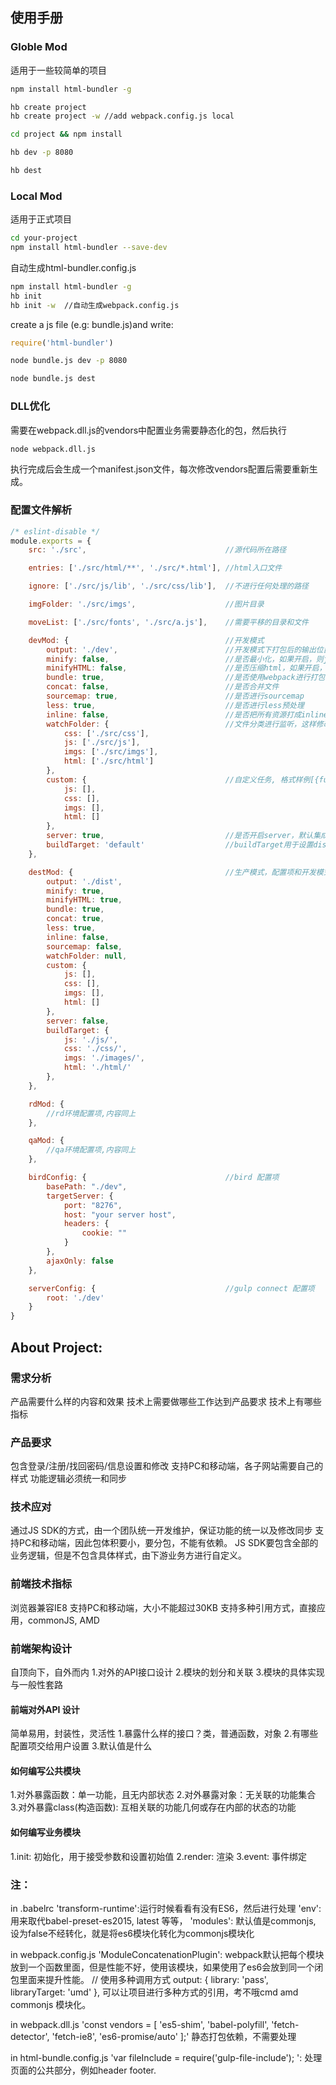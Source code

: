 ## 使用手册

### Globle Mod
适用于一些较简单的项目

```sh
npm install html-bundler -g
```

```sh
hb create project
hb create project -w //add webpack.config.js local
```


```sh
cd project && npm install
```


```sh
hb dev -p 8080
```


```sh
hb dest
```

### Local Mod
适用于正式项目

```sh
cd your-project
npm install html-bundler --save-dev
```

自动生成html-bundler.config.js

```sh
npm install html-bundler -g
hb init
hb init -w  //自动生成webpack.config.js
```

create a js file (e.g: bundle.js)and write:

```js
require('html-bundler')

```

```sh
node bundle.js dev -p 8080
```

```sh
node bundle.js dest
```

### DLL优化
需要在webpack.dll.js的vendors中配置业务需要静态化的包，然后执行

```sh
node webpack.dll.js

```
执行完成后会生成一个manifest.json文件，每次修改vendors配置后需要重新生成。

### 配置文件解析
```js
/* eslint-disable */
module.exports = {
    src: './src',                               //源代码所在路径

    entries: ['./src/html/**', './src/*.html'], //html入口文件

    ignore: ['./src/js/lib', './src/css/lib'],  //不进行任何处理的路径

    imgFolder: './src/imgs',                    //图片目录

    moveList: ['./src/fonts', './src/a.js'],    //需要平移的目录和文件

    devMod: {                                   //开发模式
        output: './dev',                        //开发模式下打包后的输出位置
        minify: false,                          //是否最小化，如果开启，则js、css都会进行压缩
        minifyHTML: false,                      //是否压缩html，如果开启，则会对html文件进行压缩
        bundle: true,                           //是否使用webpack进行打包
        concat: false,                          //是否合并文件
        sourcemap: true,                        //是否进行sourcemap
        less: true,                             //是否进行less预处理
        inline: false,                          //是否把所有资源打成inline（目前不能和bundle配合使用）
        watchFolder: {                          //文件分类进行监听，这样修改js不会编译css，提高性能
            css: ['./src/css'],
            js: ['./src/js'],
            imgs: ['./src/imgs'],
            html: ['./src/html']
        },
        custom: {                               //自定义任务, 格式样例[{func: sass, opts: {logger: true}}, {func: task, opts: null }]
            js: [],
            css: [],
            imgs: [],
            html: []
        },
        server: true,                           //是否开启server，默认集成gulp-connect，如果配置为'bird',则使用bird。
        buildTarget: 'default'                  //buildTarget用于设置dist后的目录结构，如果选择default,则默认为css, js, html,如果是一个对象，则表示自定义，不过目前只支持按照文件类型进行分类。
    },

    destMod: {                                  //生产模式，配置项和开发模式完全相同
        output: './dist',
        minify: true,
        minifyHTML: true,
        bundle: true,
        concat: true,
        less: true,
        inline: false,
        sourcemap: false,
        watchFolder: null,
        custom: {
            js: [],
            css: [],
            imgs: [],
            html: []
        },
        server: false,
        buildTarget: {
            js: './js/',
            css: './css/',
            imgs: './images/',
            html: './html/'
        },
    },

    rdMod: {
        //rd环境配置项,内容同上
    },

    qaMod: {
        //qa环境配置项,内容同上
    },

    birdConfig: {                               //bird 配置项
        basePath: "./dev",
        targetServer: {
            port: "8276",
            host: "your server host",
            headers: {
                cookie: ""
            }
        },
        ajaxOnly: false
    },

    serverConfig: {                             //gulp connect 配置项
        root: './dev'
    }
}

```

## About Project:
### 需求分析
产品需要什么样的内容和效果
技术上需要做哪些工作达到产品要求
技术上有哪些指标

### 产品要求
包含登录/注册/找回密码/信息设置和修改
支持PC和移动端，各子网站需要自己的样式
功能逻辑必须统一和同步

### 技术应对
通过JS SDK的方式，由一个团队统一开发维护，保证功能的统一以及修改同步
支持PC和移动端，因此包体积要小，要分包，不能有依赖。
JS SDK要包含全部的业务逻辑，但是不包含具体样式，由下游业务方进行自定义。

### 前端技术指标
浏览器兼容IE8
支持PC和移动端，大小不能超过30KB
支持多种引用方式，直接应用，commonJS, AMD

### 前端架构设计
自顶向下，自外而内
1.对外的API接口设计
2.模块的划分和关联
3.模块的具体实现与一般性套路

#### 前端对外API 设计
简单易用，封装性，灵活性
1.暴露什么样的接口？类，普通函数，对象
2.有哪些配置项交给用户设置
3.默认值是什么

#### 如何编写公共模块
1.对外暴露函数：单一功能，且无内部状态
2.对外暴露对象：无关联的功能集合
3.对外暴露class(构造函数): 互相关联的功能几何或存在内部的状态的功能

#### 如何编写业务模块
1.init: 初始化，用于接受参数和设置初始值
2.render: 渲染
3.event: 事件绑定

### 注：
in .babelrc
'transform-runtime':运行时候看看有没有ES6，然后进行处理
'env': 用来取代babel-preset-es2015, latest 等等，
'modules': 默认值是commonjs, 设为false不经转化，就是将es6模块化转化为commonjs模块化

in webpack.config.js
'ModuleConcatenationPlugin': webpack默认把每个模块放到一个函数里面，但是性能不好，使用该模块，如果使用了es6会放到同一个闭包里面来提升性能。
// 使用多种调用方式
        output: {
            library: 'pass',
            libraryTarget: 'umd'
        },
可以让项目进行多种方式的引用，考不哦cmd amd commonjs 模块化。

in webpack.dll.js
'const vendors = [
  'es5-shim',
  'babel-polyfill',
  'fetch-detector',
  'fetch-ie8',
  'es6-promise/auto'
];' 静态打包依赖，不需要处理

in html-bundle.config.js
'var fileInclude = require('gulp-file-include');
': 处理页面的公共部分，例如header footer.












